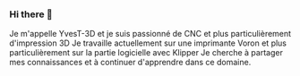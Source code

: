 ### Hi there 👋
Je m'appelle  YvesT-3D et je suis passionné de CNC et plus particulièrement d'impression 3D
Je travaille actuellement sur une imprimante Voron et plus particulièrement sur la partie logicielle avec Klipper
Je cherche à partager mes connaissances et à  continuer d'apprendre dans ce domaine.
